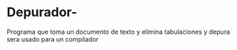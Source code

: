 # Depurador-
Programa que toma un documento de texto y elimina tabulaciones y depura sera usado para un compilador 
